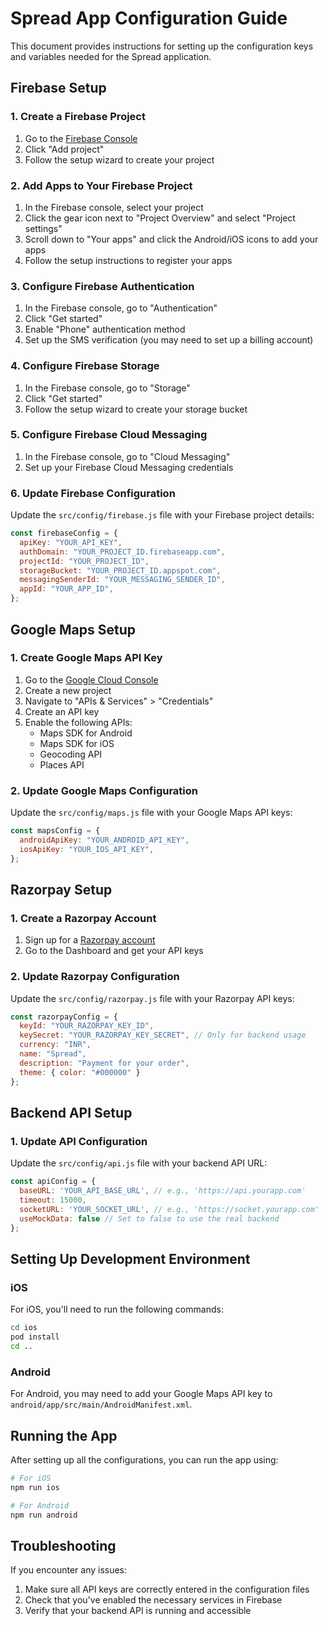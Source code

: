 # Spread App Configuration Guide

This document provides instructions for setting up the configuration keys and variables needed for the Spread application.

## Firebase Setup

### 1. Create a Firebase Project

1. Go to the [Firebase Console](https://console.firebase.google.com/)
2. Click "Add project"
3. Follow the setup wizard to create your project

### 2. Add Apps to Your Firebase Project

1. In the Firebase console, select your project
2. Click the gear icon next to "Project Overview" and select "Project settings"
3. Scroll down to "Your apps" and click the Android/iOS icons to add your apps
4. Follow the setup instructions to register your apps

### 3. Configure Firebase Authentication

1. In the Firebase console, go to "Authentication"
2. Click "Get started"
3. Enable "Phone" authentication method
4. Set up the SMS verification (you may need to set up a billing account)

### 4. Configure Firebase Storage

1. In the Firebase console, go to "Storage"
2. Click "Get started" 
3. Follow the setup wizard to create your storage bucket

### 5. Configure Firebase Cloud Messaging

1. In the Firebase console, go to "Cloud Messaging"
2. Set up your Firebase Cloud Messaging credentials

### 6. Update Firebase Configuration

Update the `src/config/firebase.js` file with your Firebase project details:

```javascript
const firebaseConfig = {
  apiKey: "YOUR_API_KEY",
  authDomain: "YOUR_PROJECT_ID.firebaseapp.com",
  projectId: "YOUR_PROJECT_ID",
  storageBucket: "YOUR_PROJECT_ID.appspot.com",
  messagingSenderId: "YOUR_MESSAGING_SENDER_ID",
  appId: "YOUR_APP_ID",
};
```

## Google Maps Setup

### 1. Create Google Maps API Key

1. Go to the [Google Cloud Console](https://console.cloud.google.com/)
2. Create a new project
3. Navigate to "APIs & Services" > "Credentials"
4. Create an API key
5. Enable the following APIs:
   - Maps SDK for Android
   - Maps SDK for iOS
   - Geocoding API
   - Places API

### 2. Update Google Maps Configuration

Update the `src/config/maps.js` file with your Google Maps API keys:

```javascript
const mapsConfig = {
  androidApiKey: "YOUR_ANDROID_API_KEY",
  iosApiKey: "YOUR_IOS_API_KEY",
};
```

## Razorpay Setup

### 1. Create a Razorpay Account

1. Sign up for a [Razorpay account](https://razorpay.com/)
2. Go to the Dashboard and get your API keys

### 2. Update Razorpay Configuration

Update the `src/config/razorpay.js` file with your Razorpay API keys:

```javascript
const razorpayConfig = {
  keyId: "YOUR_RAZORPAY_KEY_ID",
  keySecret: "YOUR_RAZORPAY_KEY_SECRET", // Only for backend usage
  currency: "INR",
  name: "Spread",
  description: "Payment for your order",
  theme: { color: "#000000" }
};
```

## Backend API Setup

### 1. Update API Configuration

Update the `src/config/api.js` file with your backend API URL:

```javascript
const apiConfig = {
  baseURL: 'YOUR_API_BASE_URL', // e.g., 'https://api.yourapp.com'
  timeout: 15000,
  socketURL: 'YOUR_SOCKET_URL', // e.g., 'https://socket.yourapp.com'
  useMockData: false // Set to false to use the real backend
};
```

## Setting Up Development Environment

### iOS

For iOS, you'll need to run the following commands:

```bash
cd ios
pod install
cd ..
```

### Android

For Android, you may need to add your Google Maps API key to `android/app/src/main/AndroidManifest.xml`.

## Running the App

After setting up all the configurations, you can run the app using:

```bash
# For iOS
npm run ios

# For Android
npm run android
```

## Troubleshooting

If you encounter any issues:

1. Make sure all API keys are correctly entered in the configuration files
2. Check that you've enabled the necessary services in Firebase
3. Verify that your backend API is running and accessible 
